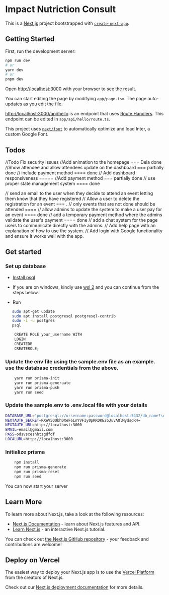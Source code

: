 # Impact Nutriction Consult

This is a [Next.js](https://nextjs.org/) project bootstrapped with [`create-next-app`](https://github.com/vercel/next.js/tree/canary/packages/create-next-app).

## Getting Started

First, run the development server:

```bash
npm run dev
# or
yarn dev
# or
pnpm dev
```

Open [http://localhost:3000](http://localhost:3000) with your browser to see the result.

You can start editing the page by modifying `app/page.tsx`. The page auto-updates as you edit the file.

[http://localhost:3000/api/hello](http://localhost:3000/api/hello) is an endpoint that uses [Route Handlers](https://beta.nextjs.org/docs/routing/route-handlers). This endpoint can be edited in `app/api/hello/route.ts`.

This project uses [`next/font`](https://nextjs.org/docs/basic-features/font-optimization) to automatically optimize and load Inter, a custom Google Font.

## Todos

//Todo Fix security issues
//Add animation to the homepage === Dela done
//Show attendee and allow attendees update on the dashboard === partially done
// include payment method ==== done
// Add dashboard responsiveness =====
//Add payment method === partially done
// use proper state management system ==== done

// send an email to the user when they decide to attend an event letting them know that they have registered
// Allow a user to delete the registration for an event === .
// only events that are not done should be attended ====
// allow admins to update the system to make a user pay for an event ==== done
// add a temporary payment method where the admins validate the user's payment ==== done
// add a chat system for the page users to communicate directly with the admins.
// Add help page with an explanation of how to use the system.
// Add login with Google functionality and ensure it works well with the app.

## Get started

### Set up database

- [Install psql](https://www.timescale.com/blog/how-to-install-psql-on-mac-ubuntu-debian-windows/)

- If you are on windows, kindly use [wsl 2](https://learn.microsoft.com/en-us/windows/wsl/install) and you can continue from the steps below.
- Run

```bash
   sudo apt-get update
   sudo apt install postgresql postgresql-contrib
   sudo -i -u postgres
   psql
```
```bash
    CREATE ROLE your_username WITH 
    LOGIN 
    CREATEDB 
    CREATEROLE;
```
### Update the env file using the sample.env file as an example. use the database credentials from the above.

```bash
    yarn run prisma-init
    yarn run prisma-generaate
    yarn run prisma-push 
    yarn run seed
```
### Update the sample.env to .env.local file with your details

```bash
DATABASE_URL="postgresql://ursername:password@localhost:5432/db_name?schema=public"
NEXTAUTH_SECRET=RXeV5QUbhDXeF6LnYVFIy0pRRDKE2oJuvAQlMydsdR4=
NEXTAUTH_URL=http://localhost:3000
EMAIL=email@gmail.com
PASS=odsvsxeshhtzgdfdf
LOCALURL=http://localhost:3000
```

### Initialize prisma

```bash
    npm install
    npm run prisma-generate
    npm run prisma-reset
    npm run seed
```

You can now start your server

## Learn More

To learn more about Next.js, take a look at the following resources:

- [Next.js Documentation](https://nextjs.org/docs) - learn about Next.js features and API.
- [Learn Next.js](https://nextjs.org/learn) - an interactive Next.js tutorial.

You can check out [the Next.js GitHub repository](https://github.com/vercel/next.js/) - your feedback and contributions are welcome!

## Deploy on Vercel

The easiest way to deploy your Next.js app is to use the [Vercel Platform](https://vercel.com/new?utm_medium=default-template&filter=next.js&utm_source=create-next-app&utm_campaign=create-next-app-readme) from the creators of Next.js.

Check out our [Next.js deployment documentation](https://nextjs.org/docs/deployment) for more details.

